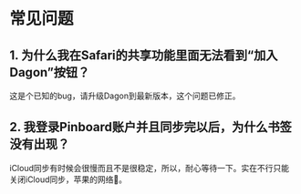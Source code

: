 # 常见问题

## 1. 为什么我在Safari的共享功能里面无法看到“加入Dagon”按钮？

这是个已知的bug，请升级Dagon到最新版本，这个问题已修正。

## 2. 我登录Pinboard账户并且同步完以后，为什么书签没有出现？ 

iCloud同步有时候会很慢而且不是很稳定，所以，耐心等待一下。实在不行只能关闭iCloud同步，苹果的网络💊。